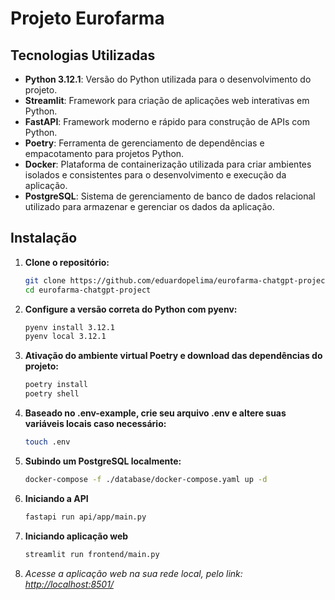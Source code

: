 # Projeto Eurofarma

## Tecnologias Utilizadas

- **Python 3.12.1**: Versão do Python utilizada para o desenvolvimento do projeto.
- **Streamlit**: Framework para criação de aplicações web interativas em Python.
- **FastAPI**: Framework moderno e rápido para construção de APIs com Python.
- **Poetry**: Ferramenta de gerenciamento de dependências e empacotamento para projetos Python.
- **Docker**: Plataforma de containerização utilizada para criar ambientes isolados e consistentes para o desenvolvimento e execução da aplicação.
- **PostgreSQL**: Sistema de gerenciamento de banco de dados relacional utilizado para armazenar e gerenciar os dados da aplicação.

## Instalação

1. **Clone o repositório:**

   ```bash
   git clone https://github.com/eduardopelima/eurofarma-chatgpt-project
   cd eurofarma-chatgpt-project
   
2. **Configure a versão correta do Python com pyenv:**
    ```bash
   pyenv install 3.12.1
   pyenv local 3.12.1

3. **Ativação do ambiente virtual Poetry e download das dependências do projeto:**
    ```bash
   poetry install
   poetry shell

4. **Baseado no .env-example, crie seu arquivo .env e altere suas variáveis locais caso necessário:**
    ```bash
   touch .env

5. **Subindo um PostgreSQL localmente:**
    ```bash
    docker-compose -f ./database/docker-compose.yaml up -d

6. **Iniciando a API**
    ```bash
    fastapi run api/app/main.py

7. **Iniciando aplicação web**
    ```bash
    streamlit run frontend/main.py

8. *Acesse a aplicação web na sua rede local, pelo link: <a href="http://localhost:8501/">http://localhost:8501/<a>*